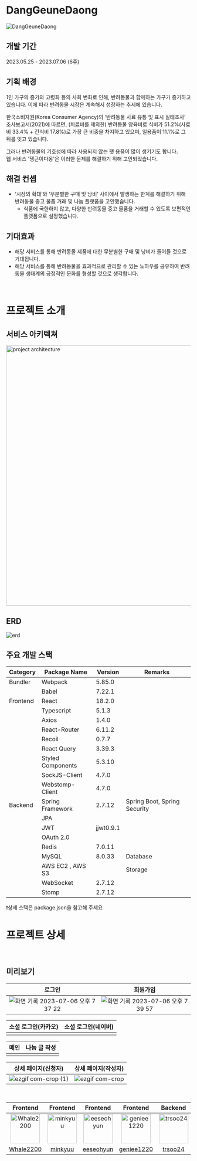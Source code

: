 # DangGeuneDaong

![DangGeuneDaong](https://github.com/DangGeuneDaong/Frontend/assets/110911811/9f3145c2-9698-434c-9866-ac6b2f9278e8)

## 개발 기간

2023.05.25 - 2023.07.06 (6주)

## 기획 배경

1인 가구의 증가와 고령화 등의 사회 변화로 인해, 반려동물과 함께하는 가구가 증가하고 있습니다. 이에 따라 반려동물 시장은 계속해서 성장하는 추세에 있습니다.

한국소비자원(Korea Consumer Agency)의 ‘반려동물 사료 유통 및 표시 실태조사’ 조사보고서(2021)에 따르면, (치료비를 제외한) 반려동물 양육비로 식비가 51.2%(사료비 33.4% + 간식비 17.8%)로 가장 큰 비중을 차지하고 있으며, 일용품이 11.1%로 그 뒤를 잇고 있습니다.

그러나 반려동물의 기호성에 따라 사용되지 않는 펫 용품이 많이 생기기도 합니다.<br/>
웹 서비스 '댕근이다옹'은 이러한 문제를 해결하기 위해 고안되었습니다.

## 해결 컨셉

- ‘시장의 확대’와 ‘무분별한 구매 및 낭비’ 사이에서 발생하는 한계를 해결하기 위해 반려동물 중고 물품 거래 및 나눔 플랫폼을 고안했습니다.
  - 식품에 국한하지 않고, 다양한 반려동물 중고 물품을 거래할 수 있도록 보편적인 플랫폼으로 설정했습니다.

## 기대효과

- 해당 서비스를 통해 반려동물 제품에 대한 무분별한 구매 및 낭비가 줄어들 것으로 기대됩니다.
- 해당 서비스를 통해 반려동물을 효과적으로 관리할 수 있는 노하우를 공유하여 반려동물 생태계의 긍정적인 문화를 형성할 것으로 생각합니다.

<br/>

# 프로젝트 소개

## 서비스 아키텍쳐

<img width="710" alt="project architecture" src="https://github.com/DangGeuneDaong/Frontend/assets/73399004/9c685314-82d8-41e5-ab30-f47d5502d7db">

## ERD

![erd](https://github.com/DangGeuneDaong/Frontend/assets/110911811/ee4fb893-f2dd-426f-873f-463574780d1e)

## 주요 개발 스택

| Category | Package Name      | Version   | Remarks                      |
| -------- | ----------------- | --------- | ---------------------------- |
| Bundler  | Webpack           | 5.85.0    |                              |
|          | Babel             | 7.22.1    |                              |
| Frontend | React             | 18.2.0    |                              |
|          | Typescript        | 5.1.3     |                              |
|          | Axios             | 1.4.0     |                              |
|          | React-Router      | 6.11.2    |                              |
|          | Recoil            | 0.7.7     |                              |
|          | React Query       | 3.39.3    |                              |
|          | Styled Components | 5.3.10    |                              |
|          | SockJS-Client     | 4.7.0     |                              |
|          | Webstomp-Client   | 4.7.0     |                              |
| Backend  | Spring Framework  | 2.7.12    | Spring Boot, Spring Security |
|          | JPA               |           |                              |
|          | JWT               | jjwt0.9.1 |                              |
|          | OAuth 2.0         |           |                              |
|          | Redis             | 7.0.11    |                              |
|          | MySQL             | 8.0.33    | Database                     |
|          | AWS EC2 , AWS S3  |           | Storage                      |
|          | WebSocket         | 2.7.12    |                              |
|          | Stomp             | 2.7.12    |                              |

❗️상세 스택은 package.json을 참고해 주세요

# 프로젝트 상세

</details>
<br/>

## 미리보기

| 로그인 | 회원가입 |
| :----: | :------: |
|![화면 기록 2023-07-06 오후 7 37 22](https://github.com/DangGeuneDaong/Frontend/assets/87015084/5bd78cca-eac6-48fe-857d-016206fe1ddf) | ![화면 기록 2023-07-06 오후 7 39 57](https://github.com/DangGeuneDaong/Frontend/assets/87015084/2adc7189-3578-4f65-959b-eee8f241fc93)  |

| 소셜 로그인(카카오) | 소셜 로그인(네이버) |
| :-----------------: | :-----------------: |
|                     |                     |

| 메인 | 나눔 글 작성 |
| :--: | :----------: |
|      |              |

| 상세 페이지(신청자) | 상세 페이지(작성자) |
| :-----------------: | :-----------------: |
| ![ezgif com-crop (1)](https://github.com/DangGeuneDaong/Frontend/assets/71238020/30304144-9b2d-430f-8c04-c9f3ed1e2f47) | ![ezgif com-crop](https://github.com/DangGeuneDaong/Frontend/assets/71238020/08f740cb-69e5-42dc-942b-9ce2e46a51eb) |

<br/>

|                                           Frontend                                            |                                          Frontend                                           |                                           Frontend                                            |                                            Frontend                                             |                                           Backend                                            |                                            Backend                                            |                                            Backend                                            |
| :-------------------------------------------------------------------------------------------: | :-----------------------------------------------------------------------------------------: | :-------------------------------------------------------------------------------------------: | :---------------------------------------------------------------------------------------------: | :------------------------------------------------------------------------------------------: | :-------------------------------------------------------------------------------------------: | :-------------------------------------------------------------------------------------------: |
| <img src="https://avatars.githubusercontent.com/u/71238020?v=4" alt="Whale2200" width="80px"> | <img src="https://avatars.githubusercontent.com/u/73399004?v=4" alt="minkyuu" width="80px"> | <img src="https://avatars.githubusercontent.com/u/87015084?v=4" alt="eeseohyun" width="80px"> | <img src="https://avatars.githubusercontent.com/u/110911811?v=4" alt="geniee1220" width="80px"> | <img src="https://avatars.githubusercontent.com/u/122004333?v=4" alt="trsoo24" width="80px"> | <img src="https://avatars.githubusercontent.com/u/56255240?v=4" alt="wpdbs1229" width="80px"> | <img src="https://avatars.githubusercontent.com/u/86875215?v=4" alt="joony9393" width="80px"> |
|                          [Whale2200](https://github.com/Whale2200d)                           |                            [minkyuu](https://github.com/minkyuu)                            |                           [eeseohyun](https://github.com/eeseohyun)                           |                           [geniee1220](https://github.com/geniee1220)                           |                            [trsoo24](https://github.com/trsoo24)                             |                           [wpdbs1229](https://github.com/wpdbs1229)                           |                           [joony9393](https://github.com/joony9393)                           |
